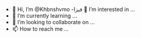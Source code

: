 - 👋 Hi, I’m @Khbnshvmo
-فيزا 👀 I’m interested in ...
- 🌱 I’m currently learning ...
- 💞️ I’m looking to collaborate on ...
- 📫 How to reach me ...

<!---
Khbnshvmo/Khbnshvmo is a ✨ special ✨ repository because its `README.md` (this file) appears on your GitHub profile.
You can click the Preview link to take a look at your changes.
--->
